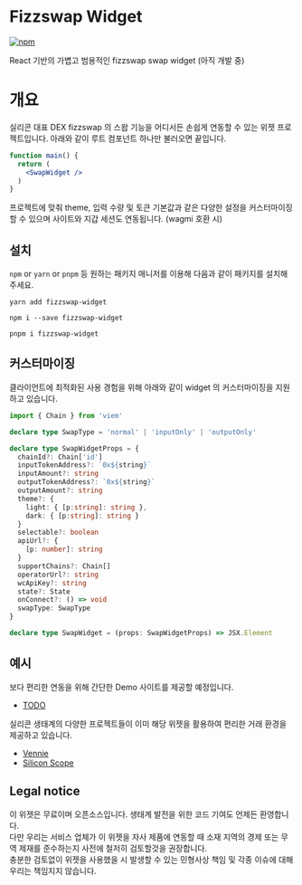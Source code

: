 # Fizzswap Widget

[![npm](https://img.shields.io/npm/v/fizzswap-widget)](https://www.npmjs.com/package/fizzswap-widget)

React 기반의 가볍고 범용적인 fizzswap swap widget (아직 개발 중)

# 개요

실리콘 대표 DEX fizzswap 의 스왑 기능을 어디서든 손쉽게 연동할 수 있는 위젯 프로젝트입니다. 아래와 같이 루트 컴포넌트 하나만 불러오면 끝입니다.

```jsx
function main() {
  return (
    <SwapWidget />
  )
}
```

프로젝트에 맞춰 theme, 입력 수량 및 토큰 기본값과 같은 다양한 설정을 커스터마이징 할 수 있으며 사이트와 지갑 세션도 연동됩니다. (wagmi 호환 시)

## 설치

`npm` or `yarn` or `pnpm` 등 원하는 패키지 매니저를 이용해 다음과 같이 패키지를 설치해주세요.

```shell
yarn add fizzswap-widget
```
```shell
npm i --save fizzswap-widget
```
```shell
pnpm i fizzswap-widget
```

## 커스터마이징

클라이언트에 최적화된 사용 경험을 위해 아래와 같이 widget 의 커스터마이징을 지원하고 있습니다. 
```typescript
import { Chain } from 'viem'

declare type SwapType = 'normal' | 'inputOnly' | 'outputOnly'

declare type SwapWidgetProps = {
  chainId?: Chain['id']
  inputTokenAddress?: `0x${string}`
  inputAmount?: string
  outputTokenAddress?: `0x${string}`
  outputAmount?: string
  theme?: {
    light: { [p:string]: string },
    dark: { [p:string]: string }
  }
  selectable?: boolean
  apiUrl?: {
    [p: number]: string
  }
  supportChains?: Chain[]
  operatorUrl?: string
  wcApiKey?: string
  state?: State
  onConnect?: () => void
  swapType: SwapType
}

declare type SwapWidget = (props: SwapWidgetProps) => JSX.Element
```

## 예시

보다 편리한 연동을 위해 간단한 Demo 사이트를 제공할 예정입니다.

- [TODO]()

실리콘 생태계의 다양한 프로젝트들이 이미 해당 위젯을 활용하여 편리한 거래 환경을 제공하고 있습니다.

- [Vennie](https://vennie.io/)
- [Silicon Scope](https://scope.silicon.network)

## Legal notice

이 위젯은 무료이며 오픈소스입니다. 생태계 발전을 위한 코드 기여도 언제든 환영합니다.\
다만 우리는 서비스 업체가 이 위젯을 자사 제품에 연동할 때 소재 지역의 경제 또는 무역 제재를 준수하는지 사전에 철저히 검토할것을 권장합니다.\
충분한 검토없이 위젯을 사용했을 시 발생할 수 있는 민형사상 책임 및 각종 이슈에 대해 우리는 책임지지 않습니다. 
